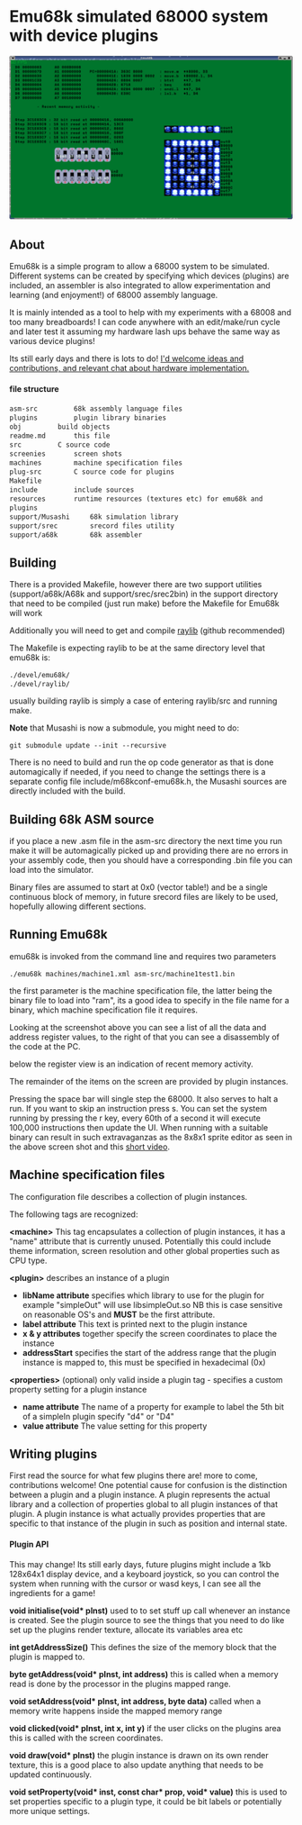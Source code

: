 # Emu68k simulated 68000 system with device plugins

![8x8x1 editor](./screenies/first-machine-xml.png)

## About

Emu68k is a simple program to allow a 68000 system to be simulated.  Different systems can be created by specifying which devices (plugins) are included, an assembler is also integrated to allow experimentation and learning (and enjoyment!) of 68000 assembly language.

It is mainly intended as a tool to help with my experiments with a 68008 and too many breadboards! I can code anywhere with an edit/make/run cycle and later test it assuming my hardware lash ups behave the same way as various device plugins!

Its still early days and there is lots to do! [I'd welcome ideas and contributions, and relevant chat about hardware implementation.](http://bedroomcoders.co.uk/captcha/)

#### file structure
	asm-src			68k assembly language files
	plugins			plugin library binaries
	obj			build objects
	readme.md		this file
	src			C source code
	screenies		screen shots
	machines		machine specification files
	plug-src		C source code for plugins
	Makefile		
	include			include sources
	resources		runtime resources (textures etc) for emu68k and plugins
	support/Musashi		68k simulation library
	support/srec		srecord files utility
	support/a68k		68k assembler


## Building

There is a provided Makefile, however there are two support utilities (support/a68k/A68k and support/srec/srec2bin) in the support directory that need to be compiled (just run make) before the Makefile for Emu68k will work 

Additionally you will need to get and compile [raylib](http://raylib.com ) (github recommended) 

The Makefile is expecting raylib to be at the same directory level that emu68k is:

	./devel/emu68k/
	./devel/raylib/

usually building raylib is simply a case of entering raylib/src and running make.

**Note** that Musashi is now a submodule, you might need to do:

	git submodule update --init --recursive

There is no need to build and run the op code generator as that is done automagically if needed, if you need to change the settings there is a separate config file include/m68kconf-emu68k.h, the Musashi sources are directly included with the build.



## Building 68k ASM source

if you place a new .asm file in the asm-src directory the next time you run make it will be automagically picked up and providing there are no errors in your assembly code, then you should have a corresponding .bin file you can load into the simulator.

Binary files are assumed to start at 0x0 (vector table!) and be a single continuous block of memory, in future srecord files are likely to be used, hopefully allowing different sections.

## Running Emu68k

emu68k is invoked from the command line and requires two parameters

	./emu68k machines/machine1.xml asm-src/machine1test1.bin

the first parameter is the machine specification file, the latter being the binary file to load into "ram", its a good idea to specify in the file name for a binary, which machine specification file it requires.

Looking at the screenshot above you can see a list of all the data and address register values, to the right of that you can see a disassembly of the code at the PC.

below the register view is an indication of recent memory activity.

The remainder of the items on the screen are provided by plugin instances.

Pressing the space bar will single step the 68000. It also serves to halt a run. If you want to skip an instruction press s. You can set the system running by pressing the r key, every 60th of a second it will execute 100,000 instructions then update the UI.  When running with a suitable binary can result in such extravaganzas as the 8x8x1 sprite editor as seen in the above screen shot and this [short video](https://youtu.be/pJ5as4MCeCk).

 	

## Machine specification files

The configuration file describes a collection of plugin instances.

The following tags are recognized:

**\<machine\>**
This tag encapsulates a collection of plugin instances, it has a "name" attribute that is currently unused. Potentially this could include theme information, screen resolution and other global properties such as CPU type.

**\<plugin\>** describes an instance of a plugin

* **libName attribute** specifies which library to use for the plugin for example "simpleOut" will use libsimpleOut.so NB this is case sensitive on reasonable OS's and **MUST** be the first attribute.
* **label attribute** This text is printed next to the plugin instance
* **x & y attributes** together specify the screen coordinates to place the instance
* **addressStart** specifies the start of the address range that the plugin instance is mapped to, this must be specified in hexadecimal (0x)

**\<properties\>**
(optional) only valid inside a plugin tag - specifies a custom property setting for a plugin instance

* **name attribute** The name of a property for example to label the 5th bit of a simpleIn plugin specify "d4" or "D4"
* **value attribute** The value setting for this property

## Writing plugins

First read the source for what few plugins there are! more to come, contributions welcome! One potential cause for confusion is the distinction between a plugin and a plugin instance.  A plugin represents the actual library and a collection of properties global to all plugin instances of that plugin.  A plugin instance is what actually provides properties that are specific to that instance of the plugin in such as position and internal state.

#### Plugin API

This may change! Its still early days, future plugins might include a 1kb 128x64x1 display device, and a keyboard joystick, so you can control the system when running with the cursor or wasd keys, I can see all the ingredients for a game! 

**void initialise(void\* pInst)** used to to set stuff up call whenever an instance is created. See the plugin source to see the things that you need to do like set up the plugins render texture, allocate its variables area etc 

**int getAddressSize()** This defines the size of the memory block that the plugin is mapped to.

**byte getAddress(void\* pInst, int address)** this is called when a memory read is done by the processor in the plugins mapped range.

**void setAddress(void\* pInst, int address, byte data)** called when a memory write happens inside the mapped memory range

**void clicked(void\* pInst, int x, int y)** if the user clicks on the plugins area this is called with the screen coordinates.

**void draw(void\* pInst)** the plugin instance is drawn on its own render texture, this is a good place to also update anything that needs to be updated continuously.

**void setProperty(void\* inst, const char\* prop, void\* value)** this is used to set properties specific to a plugin type, it could be bit labels or potentially more unique settings.
